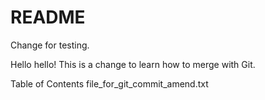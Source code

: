 # README #
Change for testing.

Hello hello! This is a change to learn how to merge with Git.

Table of Contents
file_for_git_commit_amend.txt